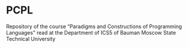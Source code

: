 # PCPL
Repository of the course “Paradigms and Constructions of Programming Languages” read at the Department of IСS5 of Bauman Moscow State Technical University
